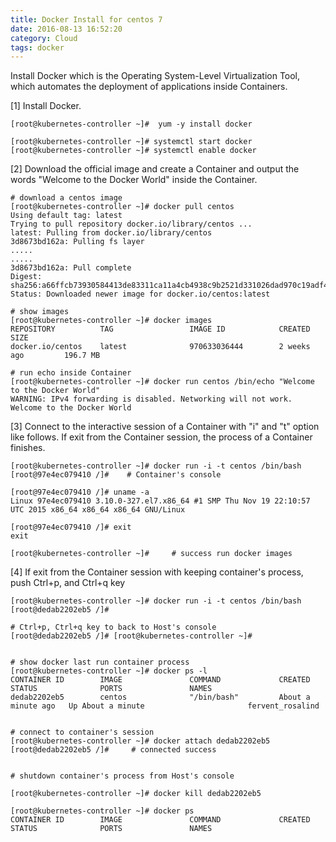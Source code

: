 ```yaml
---
title: Docker Install for centos 7
date: 2016-08-13 16:52:20
category: Cloud
tags: docker
---
```

Install Docker which is the Operating System-Level Virtualization Tool, which automates the deployment of applications inside Containers.

[1] Install Docker.
```
[root@kubernetes-controller ~]#  yum -y install docker

[root@kubernetes-controller ~]# systemctl start docker 
[root@kubernetes-controller ~]# systemctl enable docker 
```

[2] Download the official image and create a Container and output the words "Welcome to the Docker World" inside the Container.
```
# download a centos image
[root@kubernetes-controller ~]# docker pull centos 
Using default tag: latest
Trying to pull repository docker.io/library/centos ... 
latest: Pulling from docker.io/library/centos
3d8673bd162a: Pulling fs layer 
.....
.....
3d8673bd162a: Pull complete 
Digest: sha256:a66ffcb73930584413de83311ca11a4cb4938c9b2521d331026dad970c19adf4
Status: Downloaded newer image for docker.io/centos:latest

# show images 
[root@kubernetes-controller ~]# docker images
REPOSITORY          TAG                 IMAGE ID            CREATED             SIZE
docker.io/centos    latest              970633036444        2 weeks ago         196.7 MB

# run echo inside Container
[root@kubernetes-controller ~]# docker run centos /bin/echo "Welcome to the Docker World" 
WARNING: IPv4 forwarding is disabled. Networking will not work.
Welcome to the Docker World
```

[3] Connect to the interactive session of a Container with "i" and "t" option like follows. If exit from the Container session, the process of a Container finishes.
```
[root@kubernetes-controller ~]# docker run -i -t centos /bin/bash 
[root@97e4ec079410 /]#    # Container's console

[root@97e4ec079410 /]# uname -a 
Linux 97e4ec079410 3.10.0-327.el7.x86_64 #1 SMP Thu Nov 19 22:10:57 UTC 2015 x86_64 x86_64 x86_64 GNU/Linux

[root@97e4ec079410 /]# exit
exit

[root@kubernetes-controller ~]#     # success run docker images
```

[4] If exit from the Container session with keeping container's process, push Ctrl+p, and Ctrl+q key
```
[root@kubernetes-controller ~]# docker run -i -t centos /bin/bash 
[root@dedab2202eb5 /]# 

# Ctrl+p, Ctrl+q key to back to Host's console
[root@dedab2202eb5 /]# [root@kubernetes-controller ~]#     


# show docker last run container process
[root@kubernetes-controller ~]# docker ps -l
CONTAINER ID        IMAGE               COMMAND             CREATED              STATUS              PORTS               NAMES
dedab2202eb5        centos              "/bin/bash"         About a minute ago   Up About a minute                       fervent_rosalind


# connect to container's session
[root@kubernetes-controller ~]# docker attach dedab2202eb5
[root@dedab2202eb5 /]#     # connected success


# shutdown container's process from Host's console

[root@kubernetes-controller ~]# docker kill dedab2202eb5

[root@kubernetes-controller ~]# docker ps 
CONTAINER ID        IMAGE               COMMAND             CREATED             STATUS              PORTS               NAMES
```


